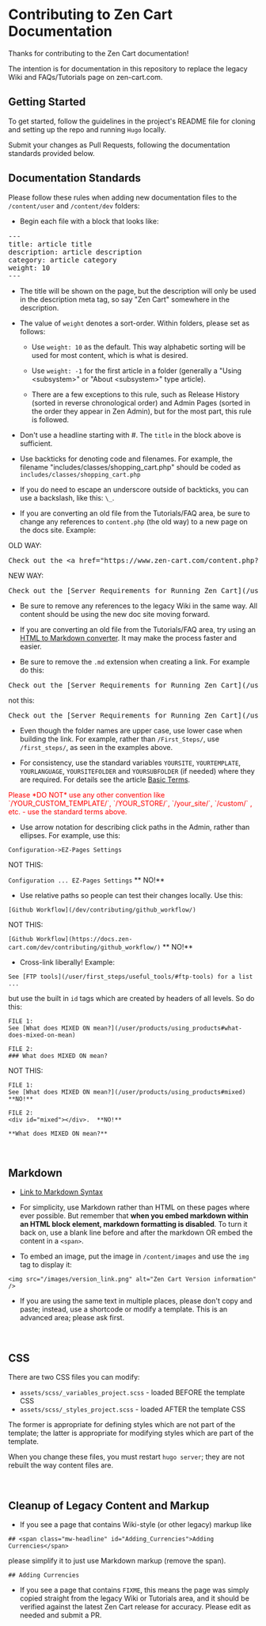 # Contributing to Zen Cart Documentation 

Thanks for contributing to the Zen Cart documentation!  

The intention is for documentation in this repository to replace the 
legacy Wiki and FAQs/Tutorials page on zen-cart.com. 

## Getting Started 
To get started, follow the guidelines in the project's README file 
for cloning and setting up the repo and running `Hugo` locally. 

Submit your changes as Pull Requests, following the documentation standards
provided below.  

## Documentation Standards 

Please follow these rules when adding new documentation files to the `/content/user` and `/content/dev` folders: 

- Begin each file with a block that looks like:
<pre>
---
title: article title
description: article description 
category: article category
weight: 10
---
</pre>

- The title will be shown on the page, but the description will only be used in the description meta tag, so say "Zen Cart" somewhere in the description.  

- The value of `weight` denotes a sort-order. Within folders, please set as follows: 

    - Use `weight: 10` as the default. This way alphabetic sorting will be used for most content, which is what is desired.

    - Use `weight: -1` for the first article in a folder (generally a "Using &lt;subsystem&gt;" or "About &lt;subsystem&gt;" type article). 
    
    - There are a few exceptions to this rule, such as Release History (sorted in reverse chronological order) and Admin Pages (sorted in the order they appear in Zen Admin), but for the most part, this rule is followed.

- Don't use a headline starting with #.  The `title` in the block above is sufficient.

- Use backticks for denoting code and filenames.  For example, the filename "includes/classes/shopping\_cart.php" should be coded as 
`includes/classes/shopping_cart.php`

- If you do need to escape an underscore outside of backticks, you can use a backslash, like this: `\_`.  

- If you are converting an old file from the Tutorials/FAQ area, be sure to change any references to `content.php` (the old way) to a new page on the docs site. Example: 

OLD WAY: 
<pre>
Check out the &lt;a href="https://www.zen-cart.com/content.php?48-what-are-the-server-requirements-to-run-zen-cart" target="&#95;blank"&gt;Server Requirements For Running Zen Cart&lt;/a&gt;
</pre>

NEW WAY: 

<pre>
Check out the [Server Requirements for Running Zen Cart](/user/first_steps/server_requirements). 
</pre>


- Be sure to remove any references to the legacy Wiki in the same way. All content should be using the new doc site moving forward.

- If you are converting an old file from the Tutorials/FAQ area, try using an [HTML to Markdown converter](https://www.browserling.com/tools/html-to-markdown).  It may make the process faster and easier. 

- Be sure to remove the `.md` extension when creating a link.  For example do this: 

<pre>
Check out the [Server Requirements for Running Zen Cart](/user/first_steps/server_requirements).  
</pre> 

not this: 

<pre>
Check out the [Server Requirements for Running Zen Cart](/user/first_steps/server_requirements.md).  
</pre> 

- Even though the folder names are upper case, use lower case when building the link.  For example, rather than `/First_Steps/`, use `/first_steps/`, as seen in the examples above.

- For consistency, use the standard variables `YOURSITE`, `YOURTEMPLATE`,  `YOURLANGUAGE`, `YOURSITEFOLDER` and `YOURSUBFOLDER` (if needed) where they are required.  For details see the article [Basic Terms](user/new_user_topics/basic_terms). 

<font color="red">
       Please *DO NOT* use any other convention like `/YOUR_CUSTOM_TEMPLATE/`, `/YOUR_STORE/`, `/your_site/`, `/custom/` , etc. - use the standard terms above. 
</font>


- Use arrow notation for describing click paths in the Admin, rather than ellipses.  For example, use this: 

`Configuration->EZ-Pages Settings` 

NOT THIS:  

`Configuration ... EZ-Pages Settings`              ** NO!** 

- Use relative paths so people can test their changes locally.  Use this: 

`[Github Workflow](/dev/contributing/github_workflow/)`

NOT THIS:

`[Github Workflow](https://docs.zen-cart.com/dev/contributing/github_workflow/)`       ** NO!** 

- Cross-link liberally!  Example: 

`See [FTP tools](/user/first_steps/useful_tools/#ftp-tools) for a list ...`

but use the built in `id` tags which are created by headers of all levels.
So do this: 

```
FILE 1:
See [What does MIXED ON mean?](/user/products/using_products#what-does-mixed-on-mean)
```

```
FILE 2:
### What does MIXED ON mean? 
```

NOT THIS:

```
FILE 1:
See [What does MIXED ON mean?](/user/products/using_products#mixed) **NO!** 
```

```
FILE 2:
<div id="mixed"></div>.  **NO!**

**What does MIXED ON mean?**
```




<br />

## Markdown

* [Link to Markdown Syntax](https://www.markdownguide.org/basic-syntax/)

* For simplicity, use Markdown rather than HTML on these pages where ever possible. But remember that **when you embed markdown within an HTML block element, markdown formatting is disabled**.  To turn it back on, use a blank line before and after the markdown OR embed the content in a `<span>`.

* To embed an image, put the image in `/content/images` and use the `img` tag to display it: 

```
<img src="/images/version_link.png" alt="Zen Cart Version information" />
```

* If you are using the same text in multiple places, please don't copy and paste; instead, use a shortcode or modify a template.  This is an advanced area; please ask first.

<br />

## CSS
There are two CSS files you can modify: 

- `assets/scss/_variables_project.scss` - loaded BEFORE the template CSS
- `assets/scss/_styles_project.scss` - loaded AFTER the template CSS

The former is appropriate for defining styles which are not part of 
the template; the latter is appropriate for modifying styles which are 
part of the template. 

When you change these files, you must restart `hugo server`; they are not rebuilt the way content files are. 

<br />


## Cleanup of Legacy Content and Markup  

- If you see a page that contains Wiki-style (or other legacy) markup like 

`## <span class="mw-headline" id="Adding_Currencies">Adding Currencies</span>`

please simplify it to just use Markdown markup (remove the span). 

`## Adding Currencies`


- If you see a page that contains `FIXME`, this means the page was simply copied straight from the legacy Wiki or Tutorials area, and it should be verified against the latest Zen Cart release for accuracy.  Please edit as needed and submit a PR.



